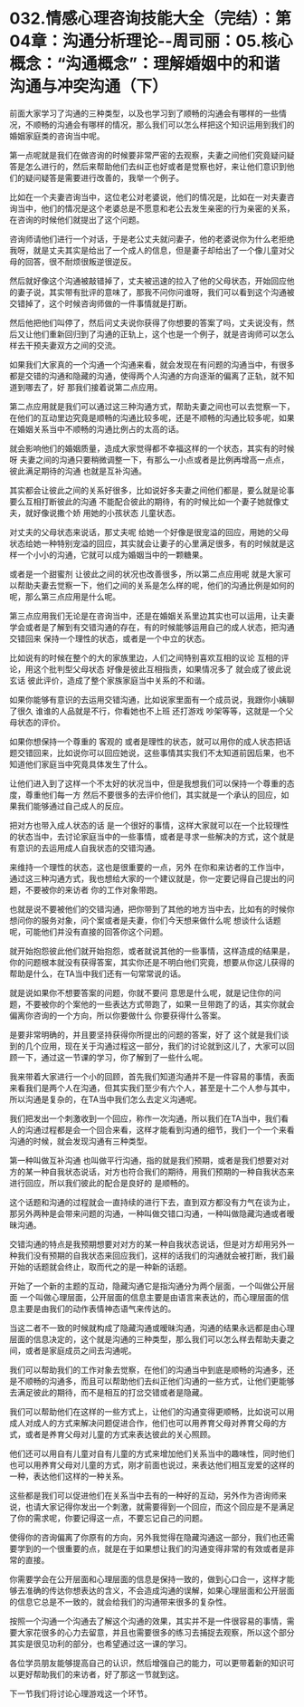 # 032.情感心理咨询技能大全（完结）：第04章：沟通分析理论--周司丽：05.核心概念：“沟通概念”：理解婚姻中的和谐沟通与冲突沟通（下）

前面大家学习了沟通的三种类型，以及也学习到了顺畅的沟通会有哪样的一些情况，不顺畅的沟通会有哪样的情况，那么我们可以怎么样把这个知识运用到我们的婚姻家庭类的咨询当中呢。

第一点呢就是我们在做咨询的时候要非常严密的去观察，夫妻之间他们究竟疑问疑答是怎么进行的，然后来帮助他们去纠正也好或者是觉察也好，来让他们意识到他们的疑问疑答是需要进行改善的，我举一个例子。

比如在一个夫妻咨询当中，这位老公对老婆说，他们的情况是，比如在一对夫妻咨询当中，他们的情况是这个老婆总是不愿意和老公去发生亲密的行为亲密的关系，在咨询的时候他们就提出了这个问题。

咨询师请他们进行一个对话，于是老公丈夫就问妻子，他的老婆说你为什么老拒绝我呀，就是丈夫其实是给出了一个成人的信息，但是妻子却给出了一个像儿童对父母的回答，很不耐烦很叛逆很逆反。

然后就好像这个沟通被敲错掉了，丈夫被迅速的拉入了他的父母状态，开始回应他的妻子说，其实带有批评的意味了，那我不问你问谁呀，我们可以看到这个沟通被交错掉了，这个时候咨询师做的一件事情就是打断。

然后他把他们叫停了，然后问丈夫说你获得了你想要的答案了吗，丈夫说没有，然后又让他们重新回归到了沟通的正轨上，这个也是一个例子，就是咨询师可以怎么样去干预夫妻双方之间的交流。

如果我们大家真的一个沟通一个沟通来看，就会发现在有问题的沟通当中，有很多都是交错的沟通和隐藏的沟通，使得两个人沟通的方向逐渐的偏离了正轨，就不知道到哪去了，好 那我们接着说第二点应用。

第二点应用就是我们可以通过这三种沟通方式，帮助夫妻之间也可以去觉察一下，在他们的互动里边究竟是顺畅的沟通比较多呢，还是不顺畅的沟通比较多呢，如果在婚姻关系当中不顺畅的沟通比例占的太高的话。

就会影响他们的婚姻质量，造成大家觉得都不幸福这样的一个状态，其实有的时候呀 夫妻之间的沟通只要稍微调整一下，有那么一小点或者是比例再增高一点点，彼此满足期待的沟通 也就是互补沟通。

其实都会让彼此之间的关系好很多，比如说好多夫妻之间他们都是，要么就是论事 要么互相打断彼此的沟通 不能配合彼此的期待，有的时候比如一个妻子她就像丈夫，就好像说撒个娇 用她的小孩状态 儿童状态。

对丈夫的父母状态来说话，那丈夫呢 给她一个好像是很宠溢的回应，用她的父母状态给她一种特别宠溢的回应，其实就会让妻子的心里满足很多，有的时候就是这样一个小小的沟通，它就可以成为婚姻当中的一颗糖果。

或者是一个甜蜜剂 让彼此之间的状况也改善很多，所以第二点应用呢 就是大家可以帮助夫妻去觉察一下，他们之间的关系是怎么样的呢，他们的沟通比例是如何的呢，那么第三点应用是什么呢。

第三点应用我们无论是在咨询当中，还是在婚姻关系里边其实也可以运用，让夫妻学会或者是了解到有交错沟通的存在，有的时候能够运用自己的成人状态，把沟通交错回来 保持一个理性的状态，或者是一个中立的状态。

比如说有的时候在整个的大的家族里边，人们之间特别喜欢互相的议论 互相的评论，用这个批判型父母状态 好像是彼此互相指责，如果情况多了 就会成了彼此说玄话 彼此评价，造成了整个家族家庭当中关系的不和谐。

如果你能够有意识的去运用交错沟通，比如说家里面有一个成员说，我跟你小姨聊了很久 谁谁的人品就是不行，你看她也不上班 还打游戏 吵架等等，这就是一个父母状态的评价。

如果你想保持一个尊重的 客观的 或者是理性的状态，就可以用你的成人状态把话题交错回来，比如说你可以回应她说，这些事情其实我们不太知道前因后果，也不知道他们家庭当中究竟具体发生了什么。

让他们进入到了这样一个不太好的状况当中，但是我想我们可以保持一个尊重的态度，尊重他们每一方 然后不要很多的去评价他们，其实就是一个承认的回应，如果我们能够通过自己成人的反应。

把对方也带入成人状态的话 是一个很好的事情，这样大家就可以在一个比较理性的状态当中，去讨论家庭当中的一些事情，或者是寻求一些解决的方式，这个就是有意识的去运用成人自我状态的交错沟通。

来维持一个理性的状态，这也是很重要的一点，另外 在你和来访者的工作当中，通过这三种沟通方式，我也想给大家的一个建议就是，你一定要记得自己提出的问题，不要被你的来访者 你的工作对象带跑。

也就是说不要被他们的交错沟通，把你带到了其他的地方当中去，比如有的时候你想问你的服务对象，问个案或者是夫妻，你们今天想来做什么呢 想谈什么话题呢，可能他们并没有直接的回答你这个问题。

就开始抱怨彼此他们就开始抱怨，或者就说其他的一些事情，这样造成的结果是，你的问题根本就没有获得答案，其实你还是不明白他们究竟，想要从你这儿获得的帮助是什么，在TA当中我们还有一句常常说的话。

就是说如果你不想要答案的问题，你就不要问 意思是什么呢，就是记住你的问题，不要被你的个案他的一些表达方式带跑了，如果一旦带跑了的话，其实你就会偏离你咨询的一个方向，所以你要做什么 你要获得什么答案。

是要非常明确的，并且要坚持获得你所提出的问题的答案，好了 这个就是我们谈到的几个应用，现在关于沟通过程这一部分，我们的讨论就到这儿了，大家可以回顾一下，通过这一节课的学习，你了解到了一些什么呢。

我来带着大家进行一个小的回顾，首先我们知道沟通并不是一件容易的事情，表面来看我们是两个人在沟通，但其实我们至少有六个人，甚至是十二个人参与其中，所以沟通是复杂的，在TA当中我们怎么去定义沟通呢。

我们把发出一个刺激收到一个回应，称作一次沟通，所以我们在TA当中，我们看人的沟通过程都是会一个回合来看，这样才能看到沟通的细节，我们一个一个来看沟通的时候，就会发现沟通有三种类型。

第一种叫做互补沟通 也叫做平行沟通，指的就是我们预期，或者是我们想要对对方的某一种自我状态说话，对方也符合我们的期待，用我们预期的一种自我状态来进行回应，所以我们彼此的配合是良好的 是顺畅的。

这个话题和沟通的过程就会一直持续的进行下去，直到双方都没有力气在谈为止，那另外两种是会带来问题的沟通，一种叫做交错口沟通，一种叫做隐藏沟通或者暧昧沟通。

交错沟通的特点是我预期想要对对方的某一种自我状态说话，但是对方却用另外一种我们没有预期的自我状态来回应我们，这样的话我们的沟通就会被打断，我们最开始的话题就会终止，取而代之的是一种新的话题。

开始了一个新的主题的互动，隐藏沟通它是指沟通分为两个层面，一个叫做公开层面 一个叫做心理层面，公开层面的信息主要是由语言来表达的，而心理层面的信息主要是由我们的动作表情神态语气来传达的。

当这二者不一致的时候就构成了隐藏沟通或暧昧沟通，沟通的结果永远都是由心理层面的信息决定的，这个就是沟通的三种类型，那么我们可以怎么样去帮助夫妻之间，或者是家庭成员之间去沟通呢。

我们可以帮助我们的工作对象去觉察，在他们的沟通当中到底是顺畅的沟通多，还是不顺畅的沟通多，而且可以帮助他们去纠正他们沟通的一些方式，让他们更能够去满足彼此的期待，而不是相互的打岔交错或者是隐藏。

我们可以帮助他们在这样的一些方式上，让他们的沟通变得更顺畅，比如说可以用成人对成人的方式来解决问题促进合作，他们也可以用养育父母对养育父母的方式，或者是养育父母对儿童的方式来表达彼此的关心照顾。

他们还可以用自有儿童对自有儿童的方式来增加他们关系当中的趣味性，同时他们也可以用养育父母对儿童的方式，刚才前面也说过，来表达他们相互宠爱的这样的一种，表达他们这样的一种关系。

这些都是我们可以促进他们在关系当中去有的一种好的互动，另外作为咨询师来说，也请大家记得你发出一个刺激，就需要得到一个回应，而这个回应是不是满足了你的需求呢，你要记得这一点，不要忘记自己的问题。

使得你的咨询偏离了你原有的方向，另外我觉得在隐藏沟通这一部分，我们也还需要学到的一个很重要的点，就是在于如果想让我们的沟通变得非常的有效或者是非常的直接。

你需要学会在公开层面和心理层面的信息是保持一致的，做到心口合一，这样才能够去准确的传达你想表达的含义，不会造成沟通的误解，如果心理层面和公开层面的信息它总是不一致的，就会给我们的沟通带来很多的复杂性。

按照一个沟通一个沟通去了解这个沟通的效果，其实并不是一件很容易的事情，需要大家花很多的心力去留意，并且也需要很多的练习去捕捉去观察，所以这个部分其实是很见功利的部分，也希望通过这一课的学习。

各位学员朋友能够提高自己的认识，然后增强自己的能力，可以更带着新的知识可以更好帮助我们的来访者，好了那这一节就到这。

下一节我们将讨论心理游戏这一个环节。
